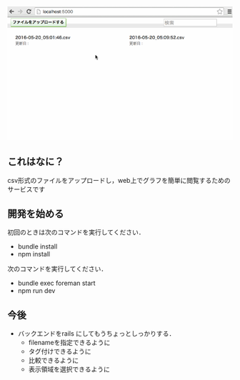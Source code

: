 ![](./demo.gif)

これはなに？
---

csv形式のファイルをアップロードし，web上でグラフを簡単に閲覧するためのサービスです

開発を始める
---

初回のときは次のコマンドを実行してください．

- bundle install
- npm install

次のコマンドを実行してください．

- bundle exec foreman start
- npm run dev

今後
---

- バックエンドをrails にしてもうちょっとしっかりする．
  - filenameを指定できるように
  - タグ付けできるように
  - 比較できるように
  - 表示領域を選択できるように
